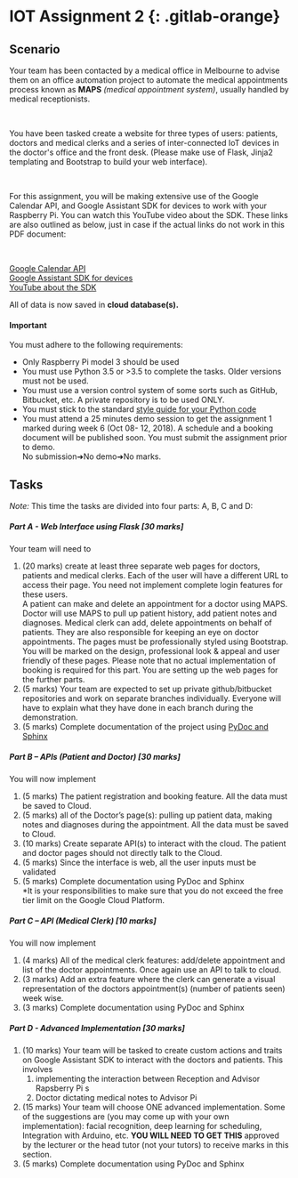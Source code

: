 # IOT Assignment 2 {: .gitlab-orange}
## Scenario
Your team has been contacted by a medical office in Melbourne to advise them on an office automation project to automate the medical appointments process known as **MAPS** _(medical appointment system)_, usually handled by medical receptionists.

<br>

You have been tasked create a website for three types of users: patients, doctors and medical clerks and a series of inter-connected IoT devices in the doctor's office and the front desk. (Please make use of Flask, Jinja2 templating and Bootstrap to build your web interface).

<br>

For this assignment, you will be making extensive use of the Google Calendar API, and Google Assistant SDK for devices to work with your Raspberry Pi. You can watch this YouTube video about the SDK. These links are also outlined as below, just in case if the actual links do not work in this PDF document:

<br>


[Google Calendar API](https://developers.google.com/calendar/v3/reference/)<br> 
[Google Assistant SDK for devices](https://developers.google.com/assistant/sdk/)<br>
[YouTube about the SDK](https://www.youtube.com/watch?v=FBXRwu6hgy8)

All of data is now saved in **cloud database(s).**
#### Important
You must adhere to the following requirements:<br>
- Only Raspberry Pi model 3 should be used
- You must use Python 3.5 or >3.5 to complete the tasks. Older versions must not be used.
- You must use a version control system of some sorts such as GitHub, Bitbucket, etc. A private repository is to be used ONLY.
- You must stick to the standard [style guide for your Python code](https://www.python.org/dev/peps/pep-0008/)
- You must attend a 25 minutes demo session to get the assignment 1 marked during week 6 (Oct 08- 12, 2018). A schedule and a booking document will be published soon. You must submit the assignment prior to demo. <br>No submission➜No demo➜No marks.

## Tasks<br>
_Note:_ This time the tasks are divided into four parts: A, B, C and D:<br>
##### Part A - Web Interface using Flask [30 marks]
Your team will need to<br>
1. (20 marks) create at least three separate web pages for doctors, patients and medical clerks. Each of the user will have a different URL to access their page. You need not implement complete login features for these users.
<br>A patient can make and delete an appointment for a doctor using MAPS.
Doctor will use MAPS to pull up patient history, add patient notes and diagnoses.
Medical clerk can add, delete appointments on behalf of patients. They are also responsible for keeping an eye on doctor appointments.
The pages must be professionally styled using Bootstrap. You will be marked on the design, professional look & appeal and user friendly of these pages.
Please note that no actual implementation of booking is required for this part. You are setting up the web pages for the further parts.
1. (5 marks) Your team are expected to set up private github/bitbucket repositories and work on separate branches individually. Everyone will have to explain what they have done in each branch during the demonstration.
1. (5 marks) Complete documentation of the project using [PyDoc and Sphinx](https://projects.raspberrypi.org/en/projects/documenting-your-code/)

##### Part B – APIs (Patient and Doctor) [30 marks]
You will now implement<br>
1. (5 marks) The patient registration and booking feature. All the data must be saved to Cloud.
1. (5 marks) all of the Doctor’s page(s): pulling up patient data, making notes and diagnoses during the appointment. All the data must be saved to Cloud.
1. (10 marks) Create separate API(s) to interact with the cloud. The patient and doctor pages should not directly talk to the Cloud.
1. (5 marks) Since the interface is web, all the user inputs must be validated
1. (5 marks) Complete documentation using PyDoc and Sphinx<br>
*It is your responsibilities to make sure that you do not exceed the free tier limit on the Google Cloud Platform.

##### Part C – API (Medical Clerk) [10 marks]
You will now implement<br>
1. (4 marks) All of the medical clerk features: add/delete appointment and list of the doctor appointments. Once again use an API to talk to cloud.
1. (3 marks) Add an extra feature where the clerk can generate a visual representation of the doctors appointment(s) (number of patients seen) week wise.
1. (3 marks) Complete documentation using PyDoc and Sphinx

##### Part D - Advanced Implementation [30 marks]
1. (10 marks) Your team will be tasked to create custom actions and traits on Google Assistant SDK to interact with the doctors and patients. This involves
   1. implementing the interaction between Reception and Advisor Rapsberry Pi s
   2. Doctor dictating medical notes to Advisor Pi
1. (15 marks) Your team will choose ONE advanced implementation. Some of the suggestions are (you may come up with your own implementation):
facial recognition, deep learning for scheduling, Integration with Arduino, etc. **YOU WILL NEED TO GET THIS** approved by the lecturer or the head tutor (not your
tutors) to receive marks in this section.
1. (5 marks) Complete documentation using PyDoc and Sphinx